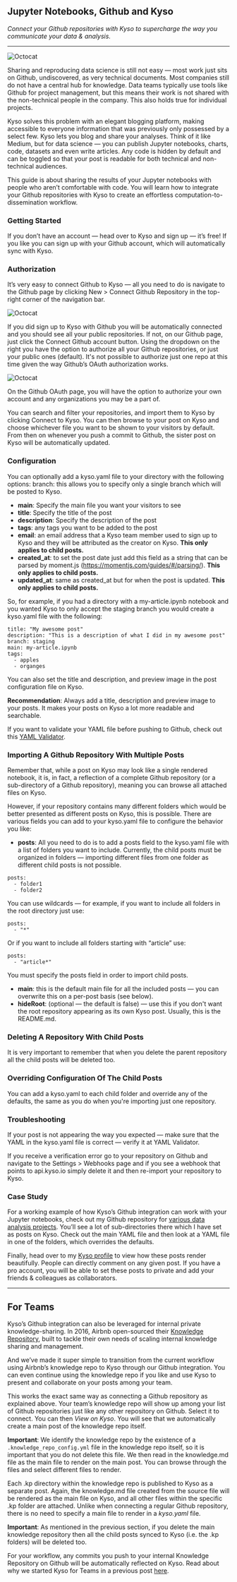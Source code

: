 ## Jupyter Notebooks, Github and Kyso

*Connect your Github repositories with Kyso to supercharge the way you communicate your data & analysis.*

***

![Octocat](images/octocat.png)

Sharing and reproducing data science is still not easy — most work just sits on Github, undiscovered, as very technical documents. Most companies still do not have a central hub for knowledge. Data teams typically use tools like Github for project management, but this means their work is not shared with the non-technical people in the company. This also holds true for individual projects.

Kyso solves this problem with an elegant blogging platform, making accessible to everyone information that was previously only possessed by a select few. Kyso lets you blog and share your analyses. Think of it like Medium, but for data science — you can publish Jupyter notebooks, charts, code, datasets and even write articles. Any code is hidden by default and can be toggled so that your post is readable for both technical and non-technical audiences.

This guide is about sharing the results of your Jupyter notebooks with people who aren’t comfortable with code. You will learn how to integrate your Github repositories with Kyso to create an effortless computation-to-dissemination workflow.

### Getting Started

If you don’t have an account — head over to Kyso and sign up — it’s free! If you like you can sign up with your Github account, which will automatically sync with Kyso.

### Authorization

It’s very easy to connect Github to Kyso — all you need to do is navigate to the Github page by clicking New > Connect Github Repository in the top-right corner of the navigation bar.

![Octocat](images/github-auth.png)

If you did sign up to Kyso with Github you will be automatically connected and you should see all your public repositories. If not, on our Github page, just click the Connect Github account button. Using the dropdown on the right you have the option to authorize all your Github repositories, or just your public ones (default). It's not possible to authorize just one repo at this time given the way Github’s OAuth authorization works.

![Octocat](images/github-connect.png)

On the Github OAuth page, you will have the option to authorize your own account and any organizations you may be a part of.

You can search and filter your repositories, and import them to Kyso by clicking Connect to Kyso. You can then browse to your post on Kyso and choose whichever file you want to be shown to your visitors by default.
From then on whenever you push a commit to Github, the sister post on Kyso will be automatically updated.

### Configuration

You can optionally add a kyso.yaml file to your directory with the following options:
branch: this allows you to specify only a single branch which will be posted to Kyso.

- **main**: Specify the main file you want your visitors to see
- **title**: Specify the title of the post
- **description**: Specify the description of the post
- **tags**: any tags you want to be added to the post
- **email**: an email address that a Kyso team member used to sign up to Kyso and they will be attributed as the creator on Kyso. **This only applies to child posts.**
- **created_at**: to set the post date just add this field as a string that can be parsed by moment.js (https://momentjs.com/guides/#/parsing/). **This only applies to child posts.**
- **updated_at**: same as created_at but for when the post is updated. **This only applies to child posts.**

So, for example, if you had a directory with a my-article.ipynb notebook and you wanted Kyso to only accept the staging branch you would create a kyso.yaml file with the following:

```
title: "My awesome post"
description: "This is a description of what I did in my awesome post"
branch: staging
main: my-article.ipynb
tags:
  - apples
  - organges
```

You can also set the title and description, and preview image in the post configuration file on Kyso.

**Recommendation**: Always add a title, description and preview image to your posts. It makes your posts on Kyso a lot more readable and searchable.

If you want to validate your YAML file before pushing to Github, check out this [YAML Validator](http://www.yamllint.com/).

### Importing A Github Repository With Multiple Posts

Remember that, while a post on Kyso may look like a single rendered notebook, it is, in fact, a reflection of a complete Github repository (or a sub-directory of a Github repository), meaning you can browse all attached files on Kyso.

However, if your repository contains many different folders which would be better presented as different posts on Kyso, this is possible. There are various fields you can add to your kyso.yaml file to configure the behavior you like:

- **posts**: All you need to do is to add a posts field to the kyso.yaml file with a list of folders you want to include. Currently, the child posts must be organized in folders — importing different files from one folder as different child posts is not possible.

```
posts:
  - folder1
  - folder2
```

You can use wildcards — for example, if you want to include all folders in the root directory just use:

```
posts:
  - "*"
```

Or if you want to include all folders starting with “article” use:

```
posts:
  - "article*"
```

You must specify the posts field in order to import child posts.

- **main**: this is the default main file for all the included posts — you can overwrite this on a per-post basis (see below).
- **hideRoot**: (optional — the default is false) — use this if you don't want the root repository appearing as its own Kyso post. Usually, this is the README.md.

### Deleting A Repository With Child Posts

It is very important to remember that when you delete the parent repository all the child posts will be deleted too.

### Overriding Configuration Of The Child Posts

You can add a kyso.yaml to each child folder and override any of the defaults, the same as you do when you're importing just one repository.

### Troubleshooting

If your post is not appearing the way you expected — make sure that the YAML in the kyso.yaml file is correct — verify it at YAML Validator.

If you receive a verification error go to your repository on Github and navigate to the Settings > Webhooks page and if you see a webhook that points to api.kyso.io simply delete it and then re-import your repository to Kyso.

### Case Study

For a working example of how Kyso’s Github integration can work with your Jupyter notebooks, check out my Github repository for [various data analysis projects](https://github.com/KyleOS/Data-Analysis). You’ll see a lot of sub-directories there which I have set as posts on Kyso. Check out the main YAML file and then look at a YAML file in one of the folders, which overrides the defaults.

Finally, head over to my [Kyso profile](https://kyso.io/KyleOS) to view how these posts render beautifully. People can directly comment on any given post. If you have a pro account, you will be able to set these posts to private and add your friends & colleagues as collaborators.

***

## For Teams

Kyso’s Github integration can also be leveraged for internal private knowledge-sharing. In 2016, Airbnb open-sourced their [Knowledge Repository](https://github.com/airbnb/knowledge-repo), built to tackle their own needs of scaling internal knowledge sharing and management.

And we’ve made it super simple to transition from the current workflow using Airbnb’s knowledge repo to Kyso through our Github integration. You can even continue using the knowledge repo if you like and use Kyso to present and collaborate on your posts among your team.

This works the exact same way as connecting a Github repository as explained above. Your team’s knowledge repo will show up among your list of Github repositories just like any other repository on Github. Select it to connect. You can then *View on Kyso*. You will see that we automatically create a main post of the knowledge repo itself.

**Important**: We identify the knowledge repo by the existence of a `.knowledge_repo_config.yml` file in the knowledge repo itself, so it is important that you do not delete this file. We then read in the knowledge.md file as the main file to render on the main post. You can browse through the files and select different files to render.

Each .kp directory within the knowledge repo is published to Kyso as a separate post. Again, the knowledge.md file created from the source file will be rendered as the main file on Kyso, and all other files within the specific .kp folder are attached. Unlike when connecting a regular Github repository, there is no need to specify a main file to render in a *kyso.yaml* file.

**Important**: As mentioned in the previous section, if you delete the main knowledge repository then all the child posts synced to Kyso (i.e. the .kp folders) will be deleted too.

For your workflow, any commits you push to your internal Knowledge Repository on Github will be automatically reflected on Kyso.
Read about why we started Kyso for Teams in a previous post [here](https://medium.com/@kyle_oshea/from-airbnbs-knowledge-repo-to-kyso-for-teams-735ce8c7eec0).